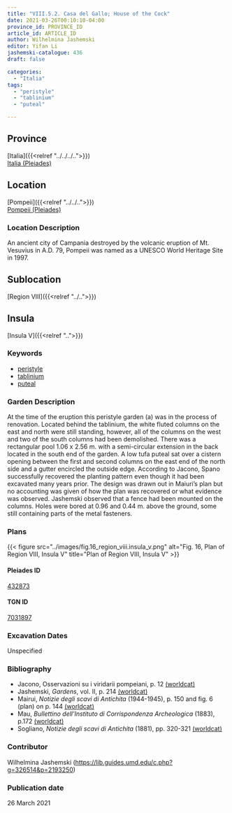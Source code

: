 ```yaml
---
title: "VIII.5.2. Casa del Gallo; House of the Cock"
date: 2021-03-26T00:10:10-04:00
province_id: PROVINCE_ID
article_id: ARTICLE_ID
author: Wilhelmina Jashemski
editor: Yifan Li
jashemski-catalogue: 436
draft: false

categories:
  - "Italia"
tags:
  - "peristyle"
  - "tablinium"
  - "puteal"

---
```


## Province
[Italia]({{<relref "../../../..">}}) \
[Italia (Pleiades)](https://pleiades.stoa.org/places/1052)

## Location
[Pompeii]({{<relref "../../..">}}) \
[Pompeii (Pleiades)](https://pleiades.stoa.org/places/433032)

### Location Description
An ancient city of Campania destroyed by the volcanic eruption of Mt. Vesuvius in A.D. 79, Pompeii was named as a UNESCO World Heritage Site in 1997.

## Sublocation
[Region VIII]({{<relref "../..">}})

## Insula
[Insula V]({{<relref "..">}})

### Keywords
 - [peristyle](http://vocab.getty.edu/page/aat/300080971)
 - [tablinium](http://vocab.getty.edu/page/aat/300004180)
 - [puteal](http://vocab.getty.edu/page/aat/300443458)


### Garden Description
At the time of the eruption this peristyle garden (a) was in the process of renovation. Located behind the tablinium, the white fluted columns on the east and north were still standing, however, all of the columns on the west and two of the south columns had been demolished. There was a rectangular pool 1.06 x 2.56 m. with a semi-circular extension in the back located in the south end of the garden. A low tufa puteal sat over a cistern opening between the first and second columns on the east end of the north side and a gutter encircled the outside edge. According to Jacono, Spano successfully recovered the planting pattern even though it had been excavated many years prior. The design was drawn out in Maiuri’s plan but no accounting was given of how the plan was recovered or what evidence was observed.  Jashemski observed that a fence had been mounted on the columns. Holes were bored at 0.96 and 0.44 m. above the ground, some still containing parts of the metal fasteners.

### Plans
{{< figure src="../images/fig.16_region_viii.insula_v.png" alt="Fig. 16, Plan of  Region VIII, Insula V" title="Plan of  Region VIII, Insula V" >}}

#### Pleiades ID
[432873](https://pleiades.stoa.org/places/538911200)

#### TGN ID
[7031897](http://vocab.getty.edu/page/tgn/2053030)

###  Excavation Dates
Unspecified

### Bibliography
* Jacono, Osservazioni su i viridarii pompeiani, p. 12 [(worldcat)](http://www.worldcat.org/oclc/1131425884)
* Jashemski, *Gardens*, vol. II, p. 214 [(worldcat)](http://www.worldcat.org/oclc/1113367431)
* Mairui, *Notizie degli scavi di Antichita* (1944-1945), p. 150 and fig. 6 (plan) on p. 144 [(worldcat)](http://www.worldcat.org/oclc/638883283)
* Mau, *Bullettino dell'Instituto di Corrispondenza Archeologica* (1883), p.172 [(worldcat)](http://www.worldcat.org/oclc/823239162)
* Sogliano, *Notizie degli scavi di Antichita* (1881), pp. 320-321 [(worldcat)](http://www.worldcat.org/oclc/638883283)



### Contributor
Wilhelmina Jashemski (https://lib.guides.umd.edu/c.php?g=326514&p=2193250)

### Publication date
26 March 2021
